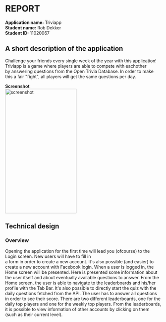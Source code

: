 # REPORT

**Application name:** Triviapp  
**Student name:** Rob Dekker  
**Student ID:** 11020067  

## A short description of the application
Challenge your friends every single week of the year with this application! Triviapp is a game where players are able to compete with eachother   
by answering questions from the Open Trivia Database. In order to make this a fair "fight", all players will get the same questions per day.  

**Screenshot**  
<img src="doc/" alt="screenshot" width="230" height="400">

## Technical design

### Overview
Opening the application for the first time will lead you (ofcourse) to the Login screen. New users will have to fill in  
a form in order to create a new account. It's also possible (and easier) to create a new account with Facebook login. When a user is logged in, the Home screen will be presented. Here is presented some information about the user itself and about eventually available questions to answer. From the Home screen, the user is able to navigate to the leaderboards and his/her profile with the Tab Bar. It's also possible to directly start the quiz with the daily questions fetched from the API. The user has to answer all questions in order to see their score. There are two different leaderboards, one for the daily top players and one for the weekly top players. From the leaderboards, it is possible to view information of other accounts by clicking on them (such as their current level).  

